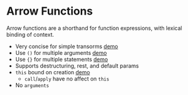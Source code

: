 # Arrow Functions

Arrow functions are a shorthand for function expressions, with lexical binding of context.

- Very concise for simple transorms [demo](examples/arrow-function-basic.js)
- Use `()` for multiple arguments [demo](examples/arrow-function-multiple-args.js)
- Use `{}` for multiple statements [demo](examples/arrow-function-multiple-statements.js)
- Supports destructuring, rest, and default params
- `this` bound on creation [demo](examples/arrow-function-context.js)
	- `call`/`apply` have no affect on `this`
- No `arguments`

